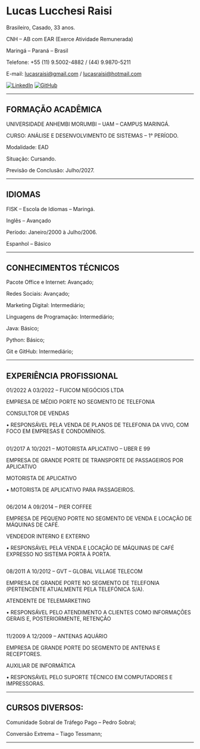 
# Lucas Lucchesi Raisi

Brasileiro, Casado, 33 anos.

CNH – AB com EAR (Exerce Atividade Remunerada)

Maringá – Paraná – Brasil

Telefone: +55 (11) 9.5002-4882 / (44) 9.9870-5211

E-mail: lucasraisi@gmail.com / lucasraisi@hotmail.com

[![LinkedIn](https://img.shields.io/badge/LinkedIn-0077B5?style=for-the-badge&logo=linkedin&logoColor=white)](https://www.linkedin.com/in/lucas-raisi/)
[![GitHub](https://img.shields.io/badge/GitHub-100000?style=for-the-badge&logo=github&logoColor=white)](https://github.com/lucasraisi)
___________________________________________________________________________ 

## FORMAÇÃO ACADÊMICA 

UNIVERSIDADE ANHEMBI MORUMBI – UAM – CAMPUS MARINGÁ.

CURSO: ANÁLISE E DESENVOLVIMENTO DE SISTEMAS – 1° PERÍODO.

Modalidade: EAD

Situação: Cursando.

Previsão de Conclusão: Julho/2027.

______________________________________________________________________

## IDIOMAS 

FISK – Escola de Idiomas – Maringá.

Inglês – Avançado

Período: Janeiro/2000 à Julho/2006.

Espanhol – Básico 
______________________________________________________________________

## CONHECIMENTOS TÉCNICOS 

Pacote Office e Internet: Avançado;

Redes Sociais: Avançado;

Marketing Digital: Intermediário;

Linguagens de Programação: Intermediário;

Java: Básico;

Python: Básico;

Git e GitHub: Intermediário;
______________________________________________________________________

## EXPERIÊNCIA PROFISSIONAL

01/2022 A 03/2022 – FUICOM NEGÓCIOS LTDA

EMPRESA DE MÉDIO PORTE NO SEGMENTO DE TELEFONIA

CONSULTOR DE VENDAS

•	RESPONSÁVEL PELA VENDA DE PLANOS DE TELEFONIA DA VIVO, COM FOCO EM EMPRESAS E CONDOMÍNIOS.
##
01/2017 A 10/2021 – MOTORISTA APLICATIVO – UBER E 99

EMPRESA DE GRANDE PORTE DE TRANSPORTE DE PASSAGEIROS POR APLICATIVO

MOTORISTA DE APLICATIVO

•	MOTORISTA DE APLICATIVO PARA PASSAGEIROS.
##
06/2014 A 09/2014 – PIER COFFEE 

EMPRESA DE PEQUENO PORTE NO SEGMENTO DE VENDA E LOCAÇÃO DE MÁQUINAS DE CAFÉ. 

VENDEDOR INTERNO E EXTERNO 

•	RESPONSÁVEL PELA VENDA E LOCAÇÃO DE MÁQUINAS DE CAFÉ EXPRESSO NO SISTEMA PORTA À PORTA. 
##
08/2011 A 10/2012 – GVT – GLOBAL VILLAGE TELECOM 

EMPRESA DE GRANDE PORTE NO SEGMENTO DE TELEFONIA (PERTENCENTE ATUALMENTE PELA TELEFÓNICA S/A). 

ATENDENTE DE TELEMARKETING 

•	RESPONSÁVEL PELO ATENDIMENTO A CLIENTES COMO INFORMAÇÕES GERAIS E, POSTERIORMENTE, RETENÇÃO
##
11/2009 A 12/2009 – ANTENAS AQUÁRIO 

EMPRESA DE GRANDE PORTE DO SEGMENTO DE ANTENAS E RECEPTORES. 

AUXILIAR DE INFORMÁTICA 

•	RESPONSÁVEL PELO SUPORTE TÉCNICO EM COMPUTADORES E IMPRESSORAS. 
______________________________________________________________________

## CURSOS DIVERSOS:

Comunidade Sobral de Tráfego Pago – Pedro Sobral;

Conversão Extrema – Tiago Tessmann;

______________________________________________________________________
